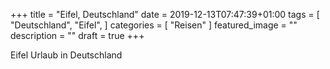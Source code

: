 +++
title =  "Eifel, Deutschland"
date = 2019-12-13T07:47:39+01:00
tags = [
    "Deutschland",
    "Eifel",
]
categories = [
    "Reisen"
]
featured_image = ""
description = ""
draft = true
+++

Eifel Urlaub in Deutschland